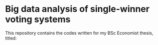 # Big data analysis of single-winner voting systems

This repository contains the codes written for my BSc Economist thesis, titled: 
